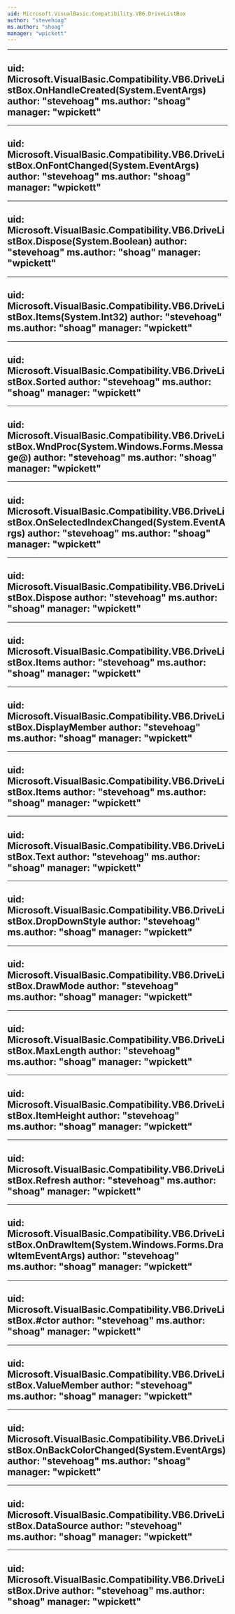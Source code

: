 ```yaml
---
uid: Microsoft.VisualBasic.Compatibility.VB6.DriveListBox
author: "stevehoag"
ms.author: "shoag"
manager: "wpickett"
---
```


---
uid: Microsoft.VisualBasic.Compatibility.VB6.DriveListBox.OnHandleCreated(System.EventArgs)
author: "stevehoag"
ms.author: "shoag"
manager: "wpickett"
---

---
uid: Microsoft.VisualBasic.Compatibility.VB6.DriveListBox.OnFontChanged(System.EventArgs)
author: "stevehoag"
ms.author: "shoag"
manager: "wpickett"
---

---
uid: Microsoft.VisualBasic.Compatibility.VB6.DriveListBox.Dispose(System.Boolean)
author: "stevehoag"
ms.author: "shoag"
manager: "wpickett"
---

---
uid: Microsoft.VisualBasic.Compatibility.VB6.DriveListBox.Items(System.Int32)
author: "stevehoag"
ms.author: "shoag"
manager: "wpickett"
---

---
uid: Microsoft.VisualBasic.Compatibility.VB6.DriveListBox.Sorted
author: "stevehoag"
ms.author: "shoag"
manager: "wpickett"
---

---
uid: Microsoft.VisualBasic.Compatibility.VB6.DriveListBox.WndProc(System.Windows.Forms.Message@)
author: "stevehoag"
ms.author: "shoag"
manager: "wpickett"
---

---
uid: Microsoft.VisualBasic.Compatibility.VB6.DriveListBox.OnSelectedIndexChanged(System.EventArgs)
author: "stevehoag"
ms.author: "shoag"
manager: "wpickett"
---

---
uid: Microsoft.VisualBasic.Compatibility.VB6.DriveListBox.Dispose
author: "stevehoag"
ms.author: "shoag"
manager: "wpickett"
---

---
uid: Microsoft.VisualBasic.Compatibility.VB6.DriveListBox.Items
author: "stevehoag"
ms.author: "shoag"
manager: "wpickett"
---

---
uid: Microsoft.VisualBasic.Compatibility.VB6.DriveListBox.DisplayMember
author: "stevehoag"
ms.author: "shoag"
manager: "wpickett"
---

---
uid: Microsoft.VisualBasic.Compatibility.VB6.DriveListBox.Items
author: "stevehoag"
ms.author: "shoag"
manager: "wpickett"
---

---
uid: Microsoft.VisualBasic.Compatibility.VB6.DriveListBox.Text
author: "stevehoag"
ms.author: "shoag"
manager: "wpickett"
---

---
uid: Microsoft.VisualBasic.Compatibility.VB6.DriveListBox.DropDownStyle
author: "stevehoag"
ms.author: "shoag"
manager: "wpickett"
---

---
uid: Microsoft.VisualBasic.Compatibility.VB6.DriveListBox.DrawMode
author: "stevehoag"
ms.author: "shoag"
manager: "wpickett"
---

---
uid: Microsoft.VisualBasic.Compatibility.VB6.DriveListBox.MaxLength
author: "stevehoag"
ms.author: "shoag"
manager: "wpickett"
---

---
uid: Microsoft.VisualBasic.Compatibility.VB6.DriveListBox.ItemHeight
author: "stevehoag"
ms.author: "shoag"
manager: "wpickett"
---

---
uid: Microsoft.VisualBasic.Compatibility.VB6.DriveListBox.Refresh
author: "stevehoag"
ms.author: "shoag"
manager: "wpickett"
---

---
uid: Microsoft.VisualBasic.Compatibility.VB6.DriveListBox.OnDrawItem(System.Windows.Forms.DrawItemEventArgs)
author: "stevehoag"
ms.author: "shoag"
manager: "wpickett"
---

---
uid: Microsoft.VisualBasic.Compatibility.VB6.DriveListBox.#ctor
author: "stevehoag"
ms.author: "shoag"
manager: "wpickett"
---

---
uid: Microsoft.VisualBasic.Compatibility.VB6.DriveListBox.ValueMember
author: "stevehoag"
ms.author: "shoag"
manager: "wpickett"
---

---
uid: Microsoft.VisualBasic.Compatibility.VB6.DriveListBox.OnBackColorChanged(System.EventArgs)
author: "stevehoag"
ms.author: "shoag"
manager: "wpickett"
---

---
uid: Microsoft.VisualBasic.Compatibility.VB6.DriveListBox.DataSource
author: "stevehoag"
ms.author: "shoag"
manager: "wpickett"
---

---
uid: Microsoft.VisualBasic.Compatibility.VB6.DriveListBox.Drive
author: "stevehoag"
ms.author: "shoag"
manager: "wpickett"
---

